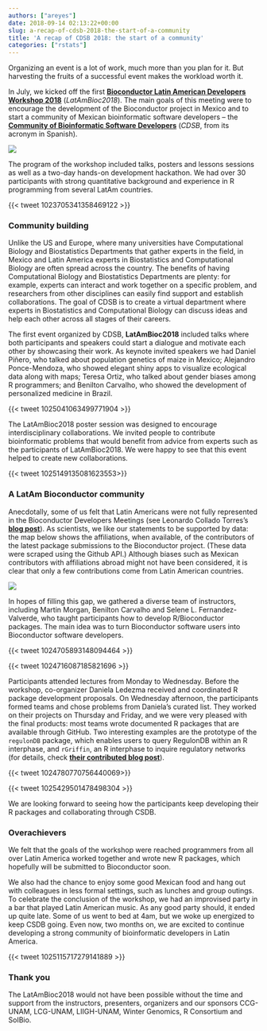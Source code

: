 ```yaml
---
authors: ["areyes"]
date: 2018-09-14 02:13:22+00:00
slug: a-recap-of-cdsb-2018-the-start-of-a-community
title: 'A recap of CDSB 2018: the start of a community'
categories: ["rstats"]
---
```



Organizing an event is a lot of work, much more than you plan for it. But harvesting the fruits of a successful event makes the workload worth it.

In July, we kicked off the first [**Bioconductor Latin American Developers Workshop 2018**](https://comunidadbioinfo.github.io/post/r-bioconductor-developers-workshop-2018/) (_LatAmBioc2018_). The main goals of this meeting were to encourage the development of the Bioconductor project in Mexico and to start a community of Mexican bioinformatic software developers – the **[Community of Bioinformatic Software Developers](https://comunidadbioinfo.github.io/)** (_CDSB_, from its acronym in Spanish).

[![](/img/Logo_texto-768x107.png)](https://comunidadbioinfo.github.io/post/r-bioconductor-developers-workshop-2018/)

The program of the workshop included talks, posters and lessons sessions as well as a two-day hands-on development hackathon. We had over 30 participants with strong quantitative background and experience in R programming from several LatAm countries.



{{< tweet 1023705341358469122 >}}






### Community building


Unlike the US and Europe, where many universities have Computational Biology and Biostatistics Departments that gather experts in the field, in Mexico and Latin America experts in Biostatistics and Computational Biology are often spread across the country. The benefits of having Computational Biology and Biostatistics Departments are plenty: for example, experts can interact and work together on a specific problem, and researchers from other disciplines can easily find support and establish collaborations. The goal of CDSB is to create a virtual department where experts in Biostatistics and Computational Biology can discuss ideas and help each other across all stages of their careers.

The first event organized by CDSB, **LatAmBioc2018** included talks where both participants and speakers could start a dialogue and motivate each other by showcasing their work. As keynote invited speakers we had Daniel Piñero, who talked about population genetics of maize in Mexico; Alejandro Ponce-Mendoza, who showed elegant shiny apps to visualize ecological data along with maps; Teresa Ortiz, who talked about gender biases among R programmers; and Benilton Carvalho, who showed the development of personalized medicine in Brazil.


{{< tweet 1025041063499771904 >}}




The LatAmBioc2018 poster session was designed to encourage interdisciplinary collaborations. We invited people to contribute bioinformatic problems that would benefit from advice from experts such as the participants of LatAmBioc2018. We were happy to see that this event helped to create new collaborations.


{{< tweet 1025149135081623553>}}










### A LatAm Bioconductor community


Anecdotally, some of us felt that Latin Americans were not fully represented in the Bioconductor Developers Meetings (see Leonardo Collado Torres’s **[blog post](http://lcolladotor.github.io/2018/04/19/latin-american-r-bioconductor-developers-workshop-2018)**). As scientists, we like our statements to be supported by data: the map below shows the affiliations, when available, of the contributors of the latest package submissions to the Bioconductor project. (These data were scraped using the Github API.) Although biases such as Mexican contributors with affiliations abroad might not have been considered, it is clear that only a few contributions come from Latin American countries.

![](/img/mapa_editado-768x333.png)










In hopes of filling this gap, we gathered a diverse team of instructors, including Martin Morgan, Benilton Carvalho and Selene L. Fernandez-Valverde, who taught participants how to develop R/Bioconductor packages. The main idea was to turn Bioconductor software users into Bioconductor software developers.

{{< tweet 1024705893148094464 >}}

{{< tweet 1024716087185821696 >}}




Participants attended lectures from Monday to Wednesday. Before the workshop, co-organizer Daniela Ledezma received and coordinated R package development proposals. On Wednesday afternoon, the participants formed teams and chose problems from Daniela’s curated list. They worked on their projects on Thursday and Friday, and we were very pleased with the final products: most teams wrote documented R packages that are available through GitHub. Two interesting examples are the prototype of the `regulonDB` package, which enables users to query RegulonDB within an R interphase, and `rGriffin`, an R interphase to inquire regulatory networks (for details, check **[their contributed blog post](https://comunidadbioinfo.github.io/post/r-gene-regulatory-interaction-formulator-for-inquiring-networks)**).


{{< tweet 1024780770756440069>}}


{{< tweet 1025429501478498304 >}}


We are looking forward to seeing how the participants keep developing their R packages and collaborating through CSDB.









### Overachievers


We felt that the goals of the workshop were reached programmers from all over Latin America worked together and wrote new R packages, which hopefully will be submitted to Bioconductor soon.

We also had the chance to enjoy some good Mexican food and hang out with colleagues in less formal settings, such as lunches and group outings. To celebrate the conclusion of the workshop, we had an improvised party in a bar that played Latin American music. As any good party should, it ended up quite late. Some of us went to bed at 4am, but we woke up energized to keep CSDB going. Even now, two months on, we are excited to continue developing a strong community of bioinformatic developers in Latin America.

{{< tweet 1025115717279141889 >}}









### Thank you


The LatAmBioc2018 would not have been possible without the time and support from the instructors, presenters, organizers and our sponsors CCG-UNAM, LCG-UNAM, LIIGH-UNAM, Winter Genomics, R Consortium and SoIBio.


